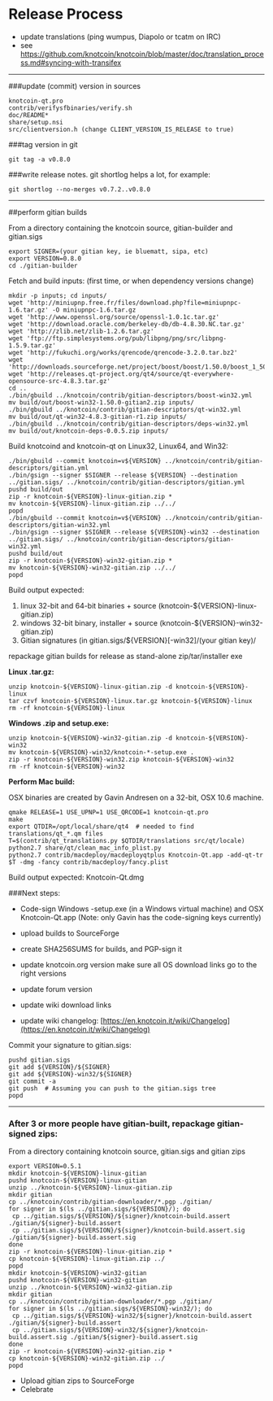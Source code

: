 Release Process
====================

* update translations (ping wumpus, Diapolo or tcatm on IRC)
* see https://github.com/knotcoin/knotcoin/blob/master/doc/translation_process.md#syncing-with-transifex

* * *

###update (commit) version in sources


	knotcoin-qt.pro
	contrib/verifysfbinaries/verify.sh
	doc/README*
	share/setup.nsi
	src/clientversion.h (change CLIENT_VERSION_IS_RELEASE to true)

###tag version in git

	git tag -a v0.8.0

###write release notes. git shortlog helps a lot, for example:

	git shortlog --no-merges v0.7.2..v0.8.0

* * *

##perform gitian builds

 From a directory containing the knotcoin source, gitian-builder and gitian.sigs
  
	export SIGNER=(your gitian key, ie bluematt, sipa, etc)
	export VERSION=0.8.0
	cd ./gitian-builder

 Fetch and build inputs: (first time, or when dependency versions change)

	mkdir -p inputs; cd inputs/
	wget 'http://miniupnp.free.fr/files/download.php?file=miniupnpc-1.6.tar.gz' -O miniupnpc-1.6.tar.gz
	wget 'http://www.openssl.org/source/openssl-1.0.1c.tar.gz'
	wget 'http://download.oracle.com/berkeley-db/db-4.8.30.NC.tar.gz'
	wget 'http://zlib.net/zlib-1.2.6.tar.gz'
	wget 'ftp://ftp.simplesystems.org/pub/libpng/png/src/libpng-1.5.9.tar.gz'
	wget 'http://fukuchi.org/works/qrencode/qrencode-3.2.0.tar.bz2'
	wget 'http://downloads.sourceforge.net/project/boost/boost/1.50.0/boost_1_50_0.tar.bz2'
	wget 'http://releases.qt-project.org/qt4/source/qt-everywhere-opensource-src-4.8.3.tar.gz'
	cd ..
	./bin/gbuild ../knotcoin/contrib/gitian-descriptors/boost-win32.yml
	mv build/out/boost-win32-1.50.0-gitian2.zip inputs/
	./bin/gbuild ../knotcoin/contrib/gitian-descriptors/qt-win32.yml
	mv build/out/qt-win32-4.8.3-gitian-r1.zip inputs/
	./bin/gbuild ../knotcoin/contrib/gitian-descriptors/deps-win32.yml
	mv build/out/knotcoin-deps-0.0.5.zip inputs/

 Build knotcoind and knotcoin-qt on Linux32, Linux64, and Win32:
  
	./bin/gbuild --commit knotcoin=v${VERSION} ../knotcoin/contrib/gitian-descriptors/gitian.yml
	./bin/gsign --signer $SIGNER --release ${VERSION} --destination ../gitian.sigs/ ../knotcoin/contrib/gitian-descriptors/gitian.yml
	pushd build/out
	zip -r knotcoin-${VERSION}-linux-gitian.zip *
	mv knotcoin-${VERSION}-linux-gitian.zip ../../
	popd
	./bin/gbuild --commit knotcoin=v${VERSION} ../knotcoin/contrib/gitian-descriptors/gitian-win32.yml
	./bin/gsign --signer $SIGNER --release ${VERSION}-win32 --destination ../gitian.sigs/ ../knotcoin/contrib/gitian-descriptors/gitian-win32.yml
	pushd build/out
	zip -r knotcoin-${VERSION}-win32-gitian.zip *
	mv knotcoin-${VERSION}-win32-gitian.zip ../../
	popd

  Build output expected:

  1. linux 32-bit and 64-bit binaries + source (knotcoin-${VERSION}-linux-gitian.zip)
  2. windows 32-bit binary, installer + source (knotcoin-${VERSION}-win32-gitian.zip)
  3. Gitian signatures (in gitian.sigs/${VERSION}[-win32]/(your gitian key)/

repackage gitian builds for release as stand-alone zip/tar/installer exe

**Linux .tar.gz:**

	unzip knotcoin-${VERSION}-linux-gitian.zip -d knotcoin-${VERSION}-linux
	tar czvf knotcoin-${VERSION}-linux.tar.gz knotcoin-${VERSION}-linux
	rm -rf knotcoin-${VERSION}-linux

**Windows .zip and setup.exe:**

	unzip knotcoin-${VERSION}-win32-gitian.zip -d knotcoin-${VERSION}-win32
	mv knotcoin-${VERSION}-win32/knotcoin-*-setup.exe .
	zip -r knotcoin-${VERSION}-win32.zip knotcoin-${VERSION}-win32
	rm -rf knotcoin-${VERSION}-win32

**Perform Mac build:**

  OSX binaries are created by Gavin Andresen on a 32-bit, OSX 10.6 machine.

	qmake RELEASE=1 USE_UPNP=1 USE_QRCODE=1 knotcoin-qt.pro
	make
	export QTDIR=/opt/local/share/qt4  # needed to find translations/qt_*.qm files
	T=$(contrib/qt_translations.py $QTDIR/translations src/qt/locale)
	python2.7 share/qt/clean_mac_info_plist.py
	python2.7 contrib/macdeploy/macdeployqtplus Knotcoin-Qt.app -add-qt-tr $T -dmg -fancy contrib/macdeploy/fancy.plist

 Build output expected: Knotcoin-Qt.dmg

###Next steps:

* Code-sign Windows -setup.exe (in a Windows virtual machine) and
  OSX Knotcoin-Qt.app (Note: only Gavin has the code-signing keys currently)

* upload builds to SourceForge

* create SHA256SUMS for builds, and PGP-sign it

* update knotcoin.org version
  make sure all OS download links go to the right versions

* update forum version

* update wiki download links

* update wiki changelog: [https://en.knotcoin.it/wiki/Changelog](https://en.knotcoin.it/wiki/Changelog)

Commit your signature to gitian.sigs:

	pushd gitian.sigs
	git add ${VERSION}/${SIGNER}
	git add ${VERSION}-win32/${SIGNER}
	git commit -a
	git push  # Assuming you can push to the gitian.sigs tree
	popd

-------------------------------------------------------------------------

### After 3 or more people have gitian-built, repackage gitian-signed zips:

From a directory containing knotcoin source, gitian.sigs and gitian zips

	export VERSION=0.5.1
	mkdir knotcoin-${VERSION}-linux-gitian
	pushd knotcoin-${VERSION}-linux-gitian
	unzip ../knotcoin-${VERSION}-linux-gitian.zip
	mkdir gitian
	cp ../knotcoin/contrib/gitian-downloader/*.pgp ./gitian/
	for signer in $(ls ../gitian.sigs/${VERSION}/); do
	 cp ../gitian.sigs/${VERSION}/${signer}/knotcoin-build.assert ./gitian/${signer}-build.assert
	 cp ../gitian.sigs/${VERSION}/${signer}/knotcoin-build.assert.sig ./gitian/${signer}-build.assert.sig
	done
	zip -r knotcoin-${VERSION}-linux-gitian.zip *
	cp knotcoin-${VERSION}-linux-gitian.zip ../
	popd
	mkdir knotcoin-${VERSION}-win32-gitian
	pushd knotcoin-${VERSION}-win32-gitian
	unzip ../knotcoin-${VERSION}-win32-gitian.zip
	mkdir gitian
	cp ../knotcoin/contrib/gitian-downloader/*.pgp ./gitian/
	for signer in $(ls ../gitian.sigs/${VERSION}-win32/); do
	 cp ../gitian.sigs/${VERSION}-win32/${signer}/knotcoin-build.assert ./gitian/${signer}-build.assert
	 cp ../gitian.sigs/${VERSION}-win32/${signer}/knotcoin-build.assert.sig ./gitian/${signer}-build.assert.sig
	done
	zip -r knotcoin-${VERSION}-win32-gitian.zip *
	cp knotcoin-${VERSION}-win32-gitian.zip ../
	popd

- Upload gitian zips to SourceForge
- Celebrate 